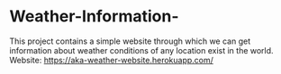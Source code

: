 # Weather-Information-
This project contains a simple website through which we can get information about weather conditions of any location exist in the world.
Website: https://aka-weather-website.herokuapp.com/
